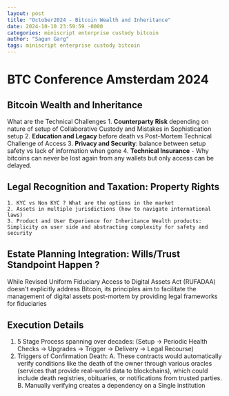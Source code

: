 ```yaml
---
layout: post
title: "October2024 - Bitcoin Wealth and Inheritance"
date: 2024-10-10 23:59:59 -0000
categories: miniscript enterprise custody bitcoin
author: "Sagun Garg"
tags: miniscript enterprise custody bitcoin
---
```


# BTC Conference Amsterdam 2024

## Bitcoin Wealth and Inheritance

What are the Technical Challenges
    1. **Counterparty Risk** depending on nature of setup of Collaborative Custody and Mistakes in Sophistication setup
    2. **Education and Legacy** before death vs Post-Mortem Technical Challenge of Access 
    3. **Privacy and Security**: balance between setup safety vs lack of information when gone
    4. **Technical Insurance** - Why bitcoins can never be lost again from any wallets but only access can be delayed. 

## Legal Recognition and Taxation: Property Rights 
    1. KYC vs Non KYC ? What are the options in the market
    2. Assets in multiple jurisdictions (how to navigate international laws)
    3. Product and User Experience for Inheritance Wealth products: Simplicity on user side and abstracting complexity for safety and security

## Estate Planning Integration: Wills/Trust Standpoint Happen ? 
While Revised Uniform Fiduciary Access to Digital Assets Act (RUFADAA) doesn't explicitly address Bitcoin, its principles aim to facilitate the management of digital assets post-mortem by providing legal frameworks for fiduciaries

## Execution Details 
1. 5 Stage Process spanning over decades: (Setup → Periodic Health Checks → Upgrades → Trigger →  Delivery → Legal Recourse)
2. Triggers of Confirmation Death: 
    A. These contracts would automatically verify conditions like the death of the owner through various oracles (services that provide real-world data to blockchains), which could include death registries, obituaries, or notifications from trusted parties.
    B. Manually verifying creates a dependency on a Single institution 
